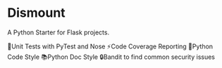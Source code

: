 #  Dismount

A Python Starter for Flask projects.

🚨Unit Tests with PyTest and Nose
⚡️Code Coverage Reporting
💄Python Code Style
📚Python Doc Style
🔒Bandit to find common security issues